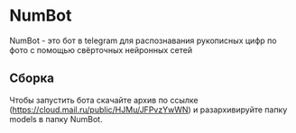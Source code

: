 # NumBot

NumBot - это бот в telegram для распознавания рукописных цифр по фото с помощью свёрточных нейронных сетей

## Сборка
Чтобы запустить бота скачайте архив по ссылке (https://cloud.mail.ru/public/HJMu/JFPvzYwWN) и разархивируйте папку models в папку NumBot.
